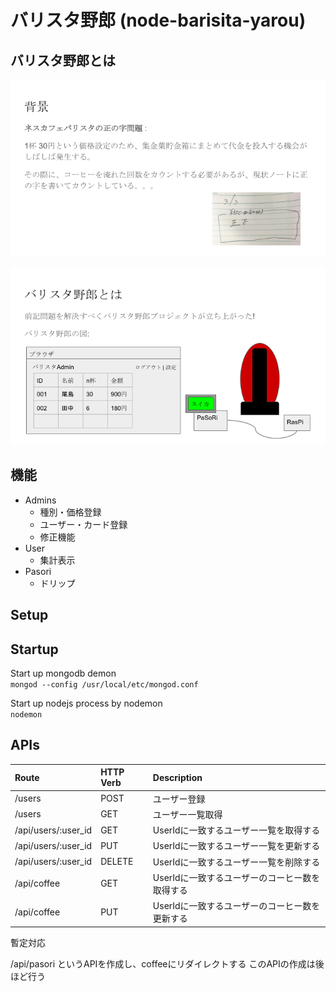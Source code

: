 # バリスタ野郎 (node-barisita-yarou)

## バリスタ野郎とは
![background](https://github.com/daikiojm/node-barista-yarou/blob/master/public/images/about/background-node-barista-yarou.png)

![about](https://github.com/daikiojm/node-barista-yarou/blob/master/public/images/about/about-node-barista-yarou.png)

## 機能

- Admins
  - 種別・価格登録
  - ユーザー・カード登録
  - 修正機能
- User
  - 集計表示
- Pasori
  - ドリップ

## Setup

## Startup

Start up mongodb demon  
`mongod --config /usr/local/etc/mongod.conf`

Start up nodejs process by nodemon  
`nodemon`

## APIs


|Route|HTTP Verb|Description|
|:-----------|:------------|:------------|
|/users|POST|ユーザー登録|
|/users|GET|ユーザー一覧取得|
|/api/users/:user_id|GET|UserIdに一致するユーザー一覧を取得する|
|/api/users/:user_id|PUT|UserIdに一致するユーザー一覧を更新する|
|/api/users/:user_id|DELETE|UserIdに一致するユーザー一覧を削除する|
|/api/coffee|GET|UserIdに一致するユーザーのコーヒー数を取得する|
|/api/coffee|PUT|UserIdに一致するユーザーのコーヒー数を更新する|


暫定対応

/api/pasori
というAPIを作成し、coffeeにリダイレクトする
このAPIの作成は後ほど行う
